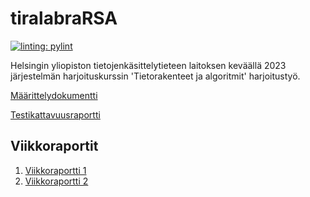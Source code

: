# tiralabraRSA

[![linting: pylint](https://img.shields.io/badge/linting-pylint-yellowgreen)](https://github.com/PyCQA/pylint)

Helsingin yliopiston tietojenkäsittelytieteen laitoksen keväällä 2023 järjestelmän harjoituskurssin 'Tietorakenteet ja algoritmit' harjoitustyö.

[Määrittelydokumentti](https://github.com/tspaanan/tiralabraRSA/blob/main/Dokumentaatio/M%C3%A4%C3%A4rittelydokumentti.md)

[Testikattavuusraportti](https://github.com/tspaanan/tiralabraRSA/blob/main/Dokumentaatio/Coverage_report.html)

## Viikkoraportit

1. [Viikkoraportti 1](https://github.com/tspaanan/tiralabraRSA/blob/main/Dokumentaatio/Viikkoraportti1.md)
2. [Viikkoraportti 2](https://github.com/tspaanan/tiralabraRSA/blob/main/Dokumentaatio/Viikkoraportti2.md)
